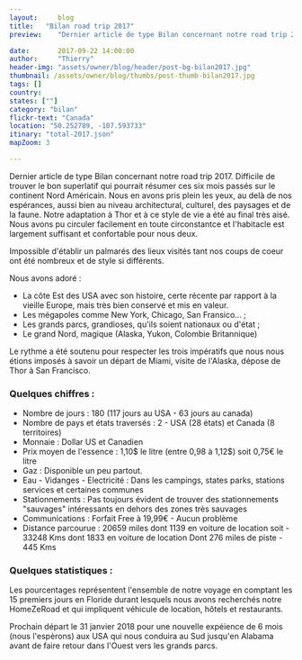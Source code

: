```yaml
---
layout:     blog
title:   "Bilan road trip 2017"
preview:    "Dernier article de type Bilan concernant notre road trip 2017. Difficile de trouver le bon superlatif qui pourrait résumer ces six mois passés..."

date:       2017-09-22 14:00:00
author:     "Thierry"
header-img: "assets/owner/blog/header/post-bg-bilan2017.jpg"
thumbnail: /assets/owner/blog/thumbs/post-thumb-bilan2017.jpg
tags: []
country:
states: [""]
category: "bilan"
flickr-text: "Canada"
location: "50.252789, -107.593733"
itinary: "total-2017.json"
mapZoom: 3

---
```


Dernier article de type Bilan concernant notre road trip 2017. Difficile de trouver le bon superlatif qui pourrait résumer ces six mois passés sur le continent Nord Américain. Nous en avons pris plein les yeux, au delà de nos espérances, aussi bien au niveau architectural, culturel, des paysages et de la faune. Notre adaptation à Thor et à ce style de vie a été au final très aisé. Nous avons pu circuler facilement en toute circonstantce et l'habitacle est largement suffisant et confortable pour nous deux. 

Impossible d'établir un palmarés des lieux visités tant nos coups de coeur ont été nombreux et de style si différents.

Nous avons adoré :

* La côte Est des USA avec son histoire, certe récente par rapport à la vieille Europe, mais très bien conservé et mis en valeur.
* Les mégapoles comme New York, Chicago, San Fransico... ;
* Les grands parcs, grandioses, qu'ils soient nationaux ou d'état ;
* Le grand Nord, magique (Alaska, Yukon, Colombie Britannique)

Le rythme a été soutenu pour respecter les trois impératifs que nous nous étions imposés à savoir un départ de Miami, visite de l'Alaska, dépose de Thor à San Francisco.  




### Quelques chiffres :    

* Nombre de jours           : 180 (117 jours au USA - 63 jours au canada)
* Nombre de pays et états traversés  : 2 - USA (28 états) et Canada (8 territoires)
* Monnaie                   : Dollar US et Canadien
* Prix moyen de l'essence   : 1,10$ le litre (entre 0,98 à 1,12$) soit 0,75€ le litre
* Gaz                       : Disponible un peu partout.
* Eau - Vidanges - Electricité    : Dans les campings, states parks, stations services et certaines communes
* Stationnements             : Pas toujours évident de trouver des stationnements "sauvages" intéressants en dehors des zones très sauvages
* Communications             : Forfait Free à 19,99€ - Aucun problème  
* Distance parcourue         : 20659 miles dont 1139 en voiture de location soit - 33248 Kms dont 1833 en voiture de location 
                               Dont 276 miles de piste - 445 Kms     
 

### Quelques statistiques :

Les pourcentages représentent l'ensemble de notre voyage en comptant les 15 premiers jours en Floride durant lesquels nous avons recherchés notre HomeZeRoad et qui impliquent véhicule de location, hôtels et restaurants.








Prochain départ le 31 janvier 2018 pour une nouvelle expéience de 6 mois (nous l'espèrons) aux USA qui nous conduira au Sud jusqu'en Alabama avant de faire retour dans l'Ouest vers les grands parcs.
